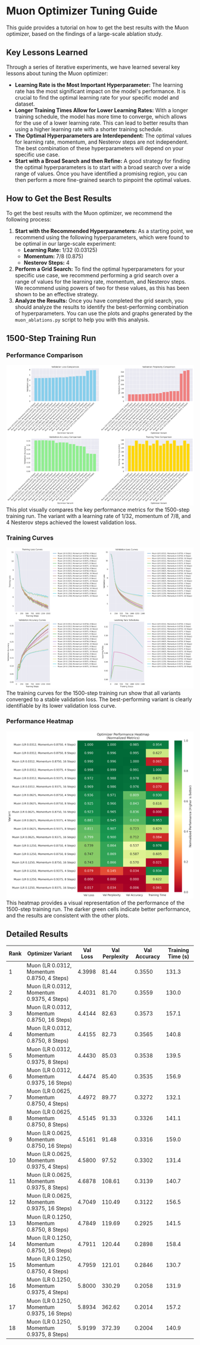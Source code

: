 # Muon Optimizer Tuning Guide

This guide provides a tutorial on how to get the best results with the Muon optimizer, based on the findings of a large-scale ablation study.

## Key Lessons Learned

Through a series of iterative experiments, we have learned several key lessons about tuning the Muon optimizer:

*   **Learning Rate is the Most Important Hyperparameter:** The learning rate has the most significant impact on the model's performance. It is crucial to find the optimal learning rate for your specific model and dataset.
*   **Longer Training Times Allow for Lower Learning Rates:** With a longer training schedule, the model has more time to converge, which allows for the use of a lower learning rate. This can lead to better results than using a higher learning rate with a shorter training schedule.
*   **The Optimal Hyperparameters are Interdependent:** The optimal values for learning rate, momentum, and Nesterov steps are not independent. The best combination of these hyperparameters will depend on your specific use case.
*   **Start with a Broad Search and then Refine:** A good strategy for finding the optimal hyperparameters is to start with a broad search over a wide range of values. Once you have identified a promising region, you can then perform a more fine-grained search to pinpoint the optimal values.

## How to Get the Best Results

To get the best results with the Muon optimizer, we recommend the following process:

1.  **Start with the Recommended Hyperparameters:** As a starting point, we recommend using the following hyperparameters, which were found to be optimal in our large-scale experiment:
    *   **Learning Rate:** 1/32 (0.03125)
    *   **Momentum:** 7/8 (0.875)
    *   **Nesterov Steps:** 4
2.  **Perform a Grid Search:** To find the optimal hyperparameters for your specific use case, we recommend performing a grid search over a range of values for the learning rate, momentum, and Nesterov steps. We recommend using powers of two for these values, as this has been shown to be an effective strategy.
3.  **Analyze the Results:** Once you have completed the grid search, you should analyze the results to identify the best-performing combination of hyperparameters. You can use the plots and graphs generated by the `muon_ablations.py` script to help you with this analysis.

## 1500-Step Training Run

### Performance Comparison
![Performance Comparison](images/performance_comparison.png)
This plot visually compares the key performance metrics for the 1500-step training run. The variant with a learning rate of 1/32, momentum of 7/8, and 4 Nesterov steps achieved the lowest validation loss.

### Training Curves
![Training Curves](images/training_curves.png)
The training curves for the 1500-step training run show that all variants converged to a stable validation loss. The best-performing variant is clearly identifiable by its lower validation loss curve.

### Performance Heatmap
![Performance Heatmap](images/performance_heatmap.png)
This heatmap provides a visual representation of the performance of the 1500-step training run. The darker green cells indicate better performance, and the results are consistent with the other plots.

## Detailed Results

| Rank | Optimizer Variant | Val Loss | Val Perplexity | Val Accuracy | Training Time (s) |
|---|---|---|---|---|---|
| 1 | Muon (LR 0.0312, Momentum 0.8750, 4 Steps) | 4.3998 | 81.44 | 0.3550 | 131.3 |
| 2 | Muon (LR 0.0312, Momentum 0.9375, 4 Steps) | 4.4031 | 81.70 | 0.3559 | 130.0 |
| 3 | Muon (LR 0.0312, Momentum 0.8750, 16 Steps) | 4.4144 | 82.63 | 0.3573 | 157.1 |
| 4 | Muon (LR 0.0312, Momentum 0.8750, 8 Steps) | 4.4155 | 82.73 | 0.3565 | 140.8 |
| 5 | Muon (LR 0.0312, Momentum 0.9375, 8 Steps) | 4.4430 | 85.03 | 0.3538 | 139.5 |
| 6 | Muon (LR 0.0312, Momentum 0.9375, 16 Steps) | 4.4474 | 85.40 | 0.3535 | 156.9 |
| 7 | Muon (LR 0.0625, Momentum 0.8750, 4 Steps) | 4.4972 | 89.77 | 0.3272 | 132.1 |
| 8 | Muon (LR 0.0625, Momentum 0.8750, 8 Steps) | 4.5145 | 91.33 | 0.3326 | 141.1 |
| 9 | Muon (LR 0.0625, Momentum 0.8750, 16 Steps) | 4.5161 | 91.48 | 0.3316 | 159.0 |
| 10 | Muon (LR 0.0625, Momentum 0.9375, 4 Steps) | 4.5800 | 97.52 | 0.3302 | 131.4 |
| 11 | Muon (LR 0.0625, Momentum 0.9375, 8 Steps) | 4.6878 | 108.61 | 0.3139 | 140.7 |
| 12 | Muon (LR 0.0625, Momentum 0.9375, 16 Steps) | 4.7049 | 110.49 | 0.3122 | 156.5 |
| 13 | Muon (LR 0.1250, Momentum 0.8750, 8 Steps) | 4.7849 | 119.69 | 0.2925 | 141.5 |
| 14 | Muon (LR 0.1250, Momentum 0.8750, 16 Steps) | 4.7911 | 120.44 | 0.2898 | 158.4 |
| 15 | Muon (LR 0.1250, Momentum 0.8750, 4 Steps) | 4.7959 | 121.01 | 0.2846 | 130.7 |
| 16 | Muon (LR 0.1250, Momentum 0.9375, 4 Steps) | 5.8000 | 330.29 | 0.2058 | 131.9 |
| 17 | Muon (LR 0.1250, Momentum 0.9375, 16 Steps) | 5.8934 | 362.62 | 0.2014 | 157.2 |
| 18 | Muon (LR 0.1250, Momentum 0.9375, 8 Steps) | 5.9199 | 372.39 | 0.2004 | 140.9 |